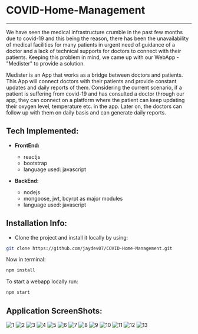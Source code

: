 # COVID-Home-Management
---
We have seen the medical infrastructure crumble in the past few months due to covid-19 and this being the reason, there has been the unavailability of medical facilities for many patients in urgent need of guidance of a doctor and a lack of technical supports for doctors to connect with their patients. Keeping this problem in mind, we came up with our WebApp - "Medister" to provide a solution.

Medister is an App that works as a bridge between doctors and patients. This App will connect doctors with their patients and provide constant updates and daily reports of them. Considering the current scenario, if a patient is suffering from covid-19 and has consulted a doctor through our app, they can connect on a platform where the patient can keep updating their oxygen level, temperature etc. in the app. Later on, the doctors can follow up with them on daily basis and can generate daily reports.

## Tech Implemented:

- **FrontEnd:**
  - reactjs
  - bootstrap
  - language used: javascript

- **BackEnd:**
  - nodejs
  - mongoose, jwt, bcyrpt as major modules
  - language used: javascript

## Installation Info:

- Clone the project and install it locally by using:
  
```bash
git clone https://github.com/jaydev07/COVID-Home-Management.git
```

Now in terminal:

```bash
npm install
```

To start a webapp locally run:

```bash
npm start
```
## Application ScreenShots:

![1](https://user-images.githubusercontent.com/53286842/120095713-14c08e80-c145-11eb-8a18-08b866b807fc.PNG)
![2](https://user-images.githubusercontent.com/53286842/120095717-18ecac00-c145-11eb-91bf-126ab4c0c811.PNG)
![3](https://user-images.githubusercontent.com/53286842/120095719-19854280-c145-11eb-9c00-1f52fcac84e4.PNG)
![4](https://user-images.githubusercontent.com/53286842/120095720-1a1dd900-c145-11eb-8ac2-0bcb0b37ebf9.PNG)
![5](https://user-images.githubusercontent.com/53286842/120095722-1be79c80-c145-11eb-8056-c9ef21582a27.PNG)
![6](https://user-images.githubusercontent.com/53286842/120095724-1d18c980-c145-11eb-8a64-0fb137155869.PNG)
![7](https://user-images.githubusercontent.com/53286842/120095726-1e49f680-c145-11eb-8234-c96464003cc5.PNG)
![8](https://user-images.githubusercontent.com/53286842/120095727-1e49f680-c145-11eb-915f-df42cc5eba6c.PNG)
![9](https://user-images.githubusercontent.com/53286842/120095732-2013ba00-c145-11eb-89bf-a37128a5f996.PNG)
![10](https://user-images.githubusercontent.com/53286842/120095734-20ac5080-c145-11eb-896b-766d9758d355.PNG)
![11](https://user-images.githubusercontent.com/53286842/120095735-2144e700-c145-11eb-9520-038ee1c8efba.PNG)
![12](https://user-images.githubusercontent.com/53286842/120095737-21dd7d80-c145-11eb-83f8-9dcc392bb50e.PNG)
![13](https://user-images.githubusercontent.com/53286842/120095739-22761400-c145-11eb-9f0f-21777f87d8eb.PNG)
